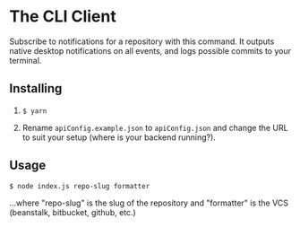 # The CLI Client

Subscribe to notifications for a repository with this command.
It outputs native desktop notifications on all events, and
logs possible commits to your terminal.

## Installing
1. ``` $ yarn ```

2. Rename `apiConfig.example.json` to `apiConfig.json` and change
the URL to suit your setup (where is your backend running?).

## Usage
```
$ node index.js repo-slug formatter
```
...where "repo-slug" is the slug of the repository and "formatter" is the VCS (beanstalk, bitbucket, github, etc.)
